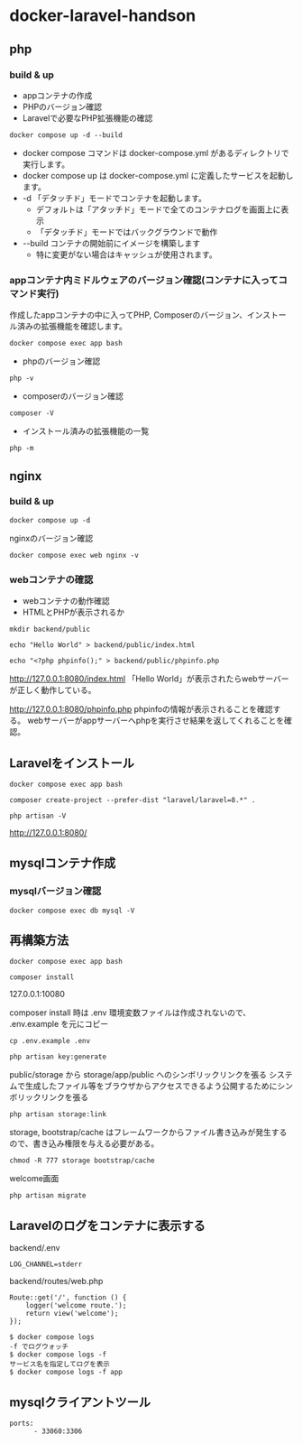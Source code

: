 # docker-laravel-handson
## php
### build & up
- appコンテナの作成
- PHPのバージョン確認
- Laravelで必要なPHP拡張機能の確認

`docker compose up -d --build`

- docker compose コマンドは docker-compose.yml があるディレクトリで実行します。
- docker compose up は docker-compose.yml に定義したサービスを起動します。
- -d 「デタッチド」モードでコンテナを起動します。
  - デフォルトは「アタッチド」モードで全てのコンテナログを画面上に表示
  - 「デタッチド」モードではバックグラウンドで動作
- --build コンテナの開始前にイメージを構築します
  - 特に変更がない場合はキャッシュが使用されます。


### appコンテナ内ミドルウェアのバージョン確認(コンテナに入ってコマンド実行)
作成したappコンテナの中に入ってPHP, Composerのバージョン、インストール済みの拡張機能を確認します。

`docker compose exec app bash`

- phpのバージョン確認

`php -v`

- composerのバージョン確認

`composer -V`

- インストール済みの拡張機能の一覧

`php -m`

## nginx
### build & up
`docker compose up -d`

nginxのバージョン確認

`docker compose exec web nginx -v`

### webコンテナの確認
- webコンテナの動作確認
- HTMLとPHPが表示されるか

`mkdir backend/public`

`echo "Hello World" > backend/public/index.html`

`echo "<?php phpinfo();" > backend/public/phpinfo.php`

http://127.0.0.1:8080/index.html
「Hello World」が表示されたらwebサーバーが正しく動作している。

http://127.0.0.1:8080/phpinfo.php
phpinfoの情報が表示されることを確認する。
webサーバーがappサーバーへphpを実行させ結果を返してくれることを確認。

## Laravelをインストール
`docker compose exec app bash`

`composer create-project --prefer-dist "laravel/laravel=8.*" .`

`php artisan -V`

http://127.0.0.1:8080/


## mysqlコンテナ作成
### mysqlバージョン確認
`docker compose exec db mysql -V`


## 再構築方法
`docker compose exec app bash`

`composer install`

127.0.0.1:10080

composer install 時は .env 環境変数ファイルは作成されないので、 .env.example を元にコピー

`cp .env.example .env`

`php artisan key:generate`

public/storage から storage/app/public へのシンボリックリンクを張る
システムで生成したファイル等をブラウザからアクセスできるよう公開するためにシンボリックリンクを張る

`php artisan storage:link`

storage, bootstrap/cache はフレームワークからファイル書き込みが発生するので、書き込み権限を与える必要がある。

`chmod -R 777 storage bootstrap/cache`

welcome画面

`php artisan migrate`


## Laravelのログをコンテナに表示する
backend/.env
```
LOG_CHANNEL=stderr
```

backend/routes/web.php
```
Route::get('/', function () {
    logger('welcome route.');
    return view('welcome');
});
```
```
$ docker compose logs
-f でログウォッチ
$ docker compose logs -f
サービス名を指定してログを表示
$ docker compose logs -f app
```
## mysqlクライアントツール
```
ports:
      - 33060:3306
```